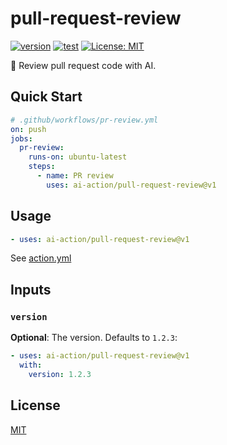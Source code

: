 # pull-request-review

[![version](https://badgen.net/github/release/ai-action/pull-request-review)](https://github.com/ai-action/pull-request-review/releases)
[![test](https://github.com/ai-action/pull-request-review/actions/workflows/test.yml/badge.svg)](https://github.com/ai-action/pull-request-review/actions/workflows/test.yml)
[![License: MIT](https://img.shields.io/badge/License-MIT-blue.svg)](https://opensource.org/licenses/MIT)

👀 Review pull request code with AI.

## Quick Start

```yaml
# .github/workflows/pr-review.yml
on: push
jobs:
  pr-review:
    runs-on: ubuntu-latest
    steps:
      - name: PR review
        uses: ai-action/pull-request-review@v1
```

## Usage

```yaml
- uses: ai-action/pull-request-review@v1
```

See [action.yml](action.yml)

## Inputs

### `version`

**Optional**: The version. Defaults to `1.2.3`:

```yaml
- uses: ai-action/pull-request-review@v1
  with:
    version: 1.2.3
```

## License

[MIT](LICENSE)
